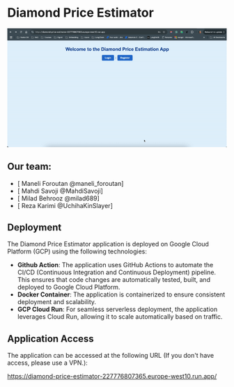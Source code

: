 # Diamond Price Estimator
![image](demo.gif)

## Our team:
- [ Maneli Foroutan     @maneli_foroutan]
- [ Mahdi Savoji    @MahdiSavoji]
- [ Milad Behrooz   @milad689]
- [ Reza Karimi     @UchihaKinSlayer]

## Deployment
The Diamond Price Estimator application is deployed on Google Cloud Platform (GCP) using the following technologies:
- **Github Action**: The application uses GitHub Actions to automate the CI/CD (Continuous Integration and Continuous Deployment) pipeline. This ensures that code changes are automatically tested, built, and deployed to Google Cloud Platform.
- **Docker Container**: The application is containerized to ensure consistent deployment and scalability.
- **GCP Cloud Run**: For seamless serverless deployment, the application leverages Cloud Run, allowing it to scale automatically based on traffic.
## Application Access

The application can be accessed at the following URL (If you don't have access, please use a VPN.): 

https://diamond-price-estimator-227776807365.europe-west10.run.app/